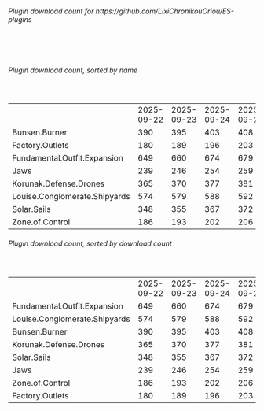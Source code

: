 <h6>Plugin download count for https://github.com/LixiChronikouOriou/ES-plugins</h6><br>
<br>
<h6>Plugin download count, sorted by name</h6><sub><sup><br>
<table>
	<tr>
		<td></td>
		<td>2025-09-22</td>
		<td>2025-09-23</td>
		<td>2025-09-24</td>
		<td>2025-09-25</td>
		<td>2025-09-26</td>
		<td>2025-09-27</td>
		<td>2025-09-28</td>
		<td>today +</td>
	</tr>
	<tr>
		<td>Bunsen.Burner</td>
		<td>390</td>
		<td>395</td>
		<td>403</td>
		<td>408</td>
		<td>416</td>
		<td>422</td>
		<td>422</td>
		<td></td>
	</tr>
	<tr>
		<td>Factory.Outlets</td>
		<td>180</td>
		<td>189</td>
		<td>196</td>
		<td>203</td>
		<td>210</td>
		<td>216</td>
		<td>216</td>
		<td></td>
	</tr>
	<tr>
		<td>Fundamental.Outfit.Expansion</td>
		<td>649</td>
		<td>660</td>
		<td>674</td>
		<td>679</td>
		<td>694</td>
		<td>702</td>
		<td>702</td>
		<td></td>
	</tr>
	<tr>
		<td>Jaws</td>
		<td>239</td>
		<td>246</td>
		<td>254</td>
		<td>259</td>
		<td>265</td>
		<td>269</td>
		<td>269</td>
		<td></td>
	</tr>
	<tr>
		<td>Korunak.Defense.Drones</td>
		<td>365</td>
		<td>370</td>
		<td>377</td>
		<td>381</td>
		<td>389</td>
		<td>393</td>
		<td>393</td>
		<td></td>
	</tr>
	<tr>
		<td>Louise.Conglomerate.Shipyards</td>
		<td>574</td>
		<td>579</td>
		<td>588</td>
		<td>592</td>
		<td>605</td>
		<td>611</td>
		<td>611</td>
		<td></td>
	</tr>
	<tr>
		<td>Solar.Sails</td>
		<td>348</td>
		<td>355</td>
		<td>367</td>
		<td>372</td>
		<td>382</td>
		<td>388</td>
		<td>388</td>
		<td></td>
	</tr>
	<tr>
		<td>Zone.of.Control</td>
		<td>186</td>
		<td>193</td>
		<td>202</td>
		<td>206</td>
		<td>212</td>
		<td>216</td>
		<td>216</td>
		<td></td>
	</tr>
</table>
</sub></sup>
<h6>Plugin download count, sorted by download count</h6><sub><sup><br>
<table>
	<tr>
		<td></td>
		<td>2025-09-22</td>
		<td>2025-09-23</td>
		<td>2025-09-24</td>
		<td>2025-09-25</td>
		<td>2025-09-26</td>
		<td>2025-09-27</td>
		<td>2025-09-28</td>
		<td>today +</td>
	</tr>
	<tr>
		<td>Fundamental.Outfit.Expansion</td>
		<td>649</td>
		<td>660</td>
		<td>674</td>
		<td>679</td>
		<td>694</td>
		<td>702</td>
		<td>702</td>
		<td></td>
	</tr>
	<tr>
		<td>Louise.Conglomerate.Shipyards</td>
		<td>574</td>
		<td>579</td>
		<td>588</td>
		<td>592</td>
		<td>605</td>
		<td>611</td>
		<td>611</td>
		<td></td>
	</tr>
	<tr>
		<td>Bunsen.Burner</td>
		<td>390</td>
		<td>395</td>
		<td>403</td>
		<td>408</td>
		<td>416</td>
		<td>422</td>
		<td>422</td>
		<td></td>
	</tr>
	<tr>
		<td>Korunak.Defense.Drones</td>
		<td>365</td>
		<td>370</td>
		<td>377</td>
		<td>381</td>
		<td>389</td>
		<td>393</td>
		<td>393</td>
		<td></td>
	</tr>
	<tr>
		<td>Solar.Sails</td>
		<td>348</td>
		<td>355</td>
		<td>367</td>
		<td>372</td>
		<td>382</td>
		<td>388</td>
		<td>388</td>
		<td></td>
	</tr>
	<tr>
		<td>Jaws</td>
		<td>239</td>
		<td>246</td>
		<td>254</td>
		<td>259</td>
		<td>265</td>
		<td>269</td>
		<td>269</td>
		<td></td>
	</tr>
	<tr>
		<td>Zone.of.Control</td>
		<td>186</td>
		<td>193</td>
		<td>202</td>
		<td>206</td>
		<td>212</td>
		<td>216</td>
		<td>216</td>
		<td></td>
	</tr>
	<tr>
		<td>Factory.Outlets</td>
		<td>180</td>
		<td>189</td>
		<td>196</td>
		<td>203</td>
		<td>210</td>
		<td>216</td>
		<td>216</td>
		<td></td>
	</tr>
</table>
</sub></sup>
